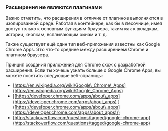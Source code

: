 ### Расширения не являются плагинами

Важно отметить, что расширения в отличие от плагинов выполняются в изолированной среде. Работая в контейнере, как бы в песочнице, имея доступ только к основным функциям браузера, таким как к вкладкам, истории, кнопкам, всплывающим окнам и т. д.

Также существует ещё один тип веб-приложения известны как Google Chrome Apps. Это что-то среднее между расширением Chrome и плагином браузера.

Принцип создания приложения для Chrome схож с разработкой расширения. Если ты хочешь узнать больше о Google Chrome Apps, вы можете посетить следующие веб-страницы:

* [https://en.wikipedia.org/wiki/Google\_Chrome\_Apps](https://en.wikipedia.org/wiki/Google_Chrome_Apps)
* \[[https://developer.chrome.com/apps/about\_apps](https://developer.chrome.com/apps/about_apps)
  \]\([https://developer.chrome.com/apps/about\_apps](https://developer.chrome.com/apps/about_apps)\)
* [http://stackoverflow.com/questions/tagged/google-chrome-app](http://stackoverflow.com/questions/tagged/google-chrome-app)



